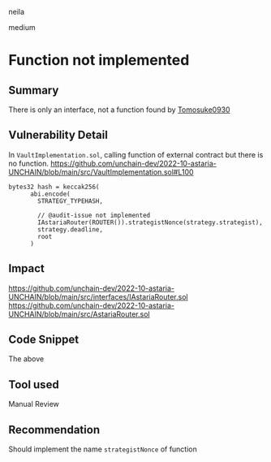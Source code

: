 neila

medium

# Function not implemented

## Summary
There is only an interface, not a function
found by [Tomosuke0930](https://github.com/Tomosuke0930)

## Vulnerability Detail
In `VaultImplementation.sol`, calling function of external contract but there is no function.
https://github.com/unchain-dev/2022-10-astaria-UNCHAIN/blob/main/src/VaultImplementation.sol#L100

```solidity
bytes32 hash = keccak256(
      abi.encode(
        STRATEGY_TYPEHASH,

        // @audit-issue not implemented
        IAstariaRouter(ROUTER()).strategistNonce(strategy.strategist),
        strategy.deadline,
        root
      )
```

## Impact
https://github.com/unchain-dev/2022-10-astaria-UNCHAIN/blob/main/src/interfaces/IAstariaRouter.sol
https://github.com/unchain-dev/2022-10-astaria-UNCHAIN/blob/main/src/AstariaRouter.sol

## Code Snippet
The above

## Tool used
Manual Review

## Recommendation
Should implement the name `strategistNonce` of function
